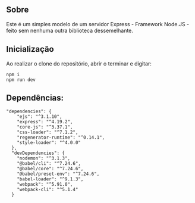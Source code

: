 ## Sobre
Este é um simples modelo de um servidor Express - Framework Node.JS - feito sem nenhuma outra biblioteca dessemelhante.

## Inicialização
Ao realizar o clone do repositório, abrir o terminar e digitar:

```
npm i
npm run dev
```

## Dependências:
```
"dependencies": {
    "ejs": "^3.1.10",
    "express": "^4.19.2",
    "core-js": "^3.37.1",
    "css-loader": "^7.1.2",
    "regenerator-runtime": "^0.14.1",
    "style-loader": "^4.0.0"
  },
  "devDependencies": {
    "nodemon": "^3.1.3",
    "@babel/cli": "^7.24.6",
    "@babel/core": "^7.24.6",
    "@babel/preset-env": "^7.24.6",
    "babel-loader": "^9.1.3",
    "webpack": "^5.91.0",
    "webpack-cli": "^5.1.4"
  }
```
